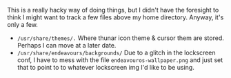 This is a really hacky way of doing things, but I didn't have the foresight to think I might want to track a few files above my home directory.  Anyway, it's only a few.

- `/usr/share/themes/.` Where thunar icon theme & cursor them are stored.  Perhaps I can move at a later date.
- `/usr/share/endeavours/backgrounds/` Due to a glitch in the lockscreen conf, I have to mess with the file `endeavouros-wallpaper.png` and just set that to point to to whatever lockscreen img I'd like to be using.